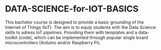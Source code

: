 # DATA-SCIENCE-for-IOT-BASICS
This bachelor course is designed to provide a basic grounding of the Internet of Things (IoT).
The aim is to equip students with the Data Science skills to adress IoT pipelines. Providing them with templates and a data-toolkit (code), which can be implemented through popular single board microcontrollers (Arduino and/or Raspberry Pi).

